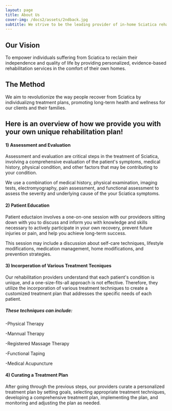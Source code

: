 ```yaml
---
layout: page
title: About Us
cover-img: /docs2/assets/2ndback.jpg
subtitle: We strive to be the leading provider of in-home Sciatica rehabilitation, delivering exceptional care that is accessible, convenient, and results-driven.
---
```

## Our Vision 

To empower individuals suffering from Sciatica to reclaim their independence and quality of life by providing personalized, evidence-based rehabilitation services in the comfort of their own homes.


## The Method 
We aim to revolutionize the way people recover from Sciatica by individualizng treatment plans, promoting long-term health and wellness for our clients and their families.

## Here is an overview of how we provide you with your own unique rehabilitation plan!

#### 1) Assessment and Evaluation 
Assessment and evaluation are critical steps in the treatment of Sciatica, involving a comprehensive evaluation of the patient's symptoms, medical history, physical condition, and other factors that may be contributing to your condition. 

We use a combination of medical history, physical examination, imaging tests, electromyography, pain assessment, and functional assessment to assess the severity and underlying cause of the your Sciatica symptoms.

#### 2) Patient Education 
Patient eductaion involves a one-on-one session with our provideors sitting down with you to discuss and inform you with knowledge and skills necessary to actively participate in your own recovery, prevent future injuries or pain, and help you achieve long-term success.

This session may include a discussion about self-care techniques, lifestyle modifications, medication management, home modifications, and prevention strategies.

#### 3) Incorperation of Various Treatment Tecniques 
Our rehabilitation providers understand that each patient's condition is unique, and a one-size-fits-all approach is not effective. Therefore, they utilize the incorporation of various treatment techniques to create a customized treatment plan that addresses the specific needs of each patient.

##### These techniques can include:

-Physical Therapy

-Mannual Therapy

-Registered Massage Therapy

-Functional Taping

-Medical Acupuncture 

#### 4) Curating a Treatment Plan
After going through the previous steps, our providers curate a personalized treatment plan by setting goals, selecting appropriate treatment techniques, developing a comprehensive treatment plan, implementing the plan, and monitoring and adjusting the plan as needed.

